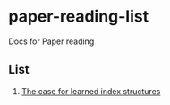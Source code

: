# paper-reading-list
Docs for Paper reading

## List
1. [The case for learned index structures](https://arxiv.org/pdf/1712.01208v1.pdf)
